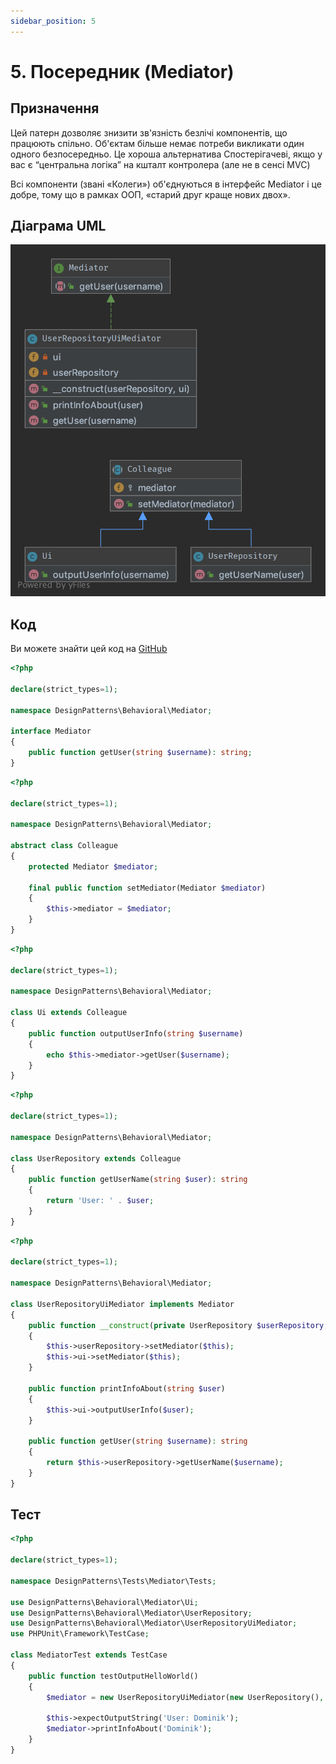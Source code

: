 ```yaml
---
sidebar_position: 5
---
```


# 5. Посередник (Mediator)

## Призначення

Цей патерн дозволяє знизити зв'язність безлічі компонентів, що працюють спільно. Об'єктам більше немає потреби викликати
один одного безпосередньо. Це хороша альтернатива Спостерігачеві, якщо у вас є “центральна логіка” на кшталт 
контролера (але не в сенсі MVC)

Всі компоненти (звані «Колеги») об'єднуються в інтерфейс Mediator і це добре, тому що в рамках ООП, 
«старий друг краще нових двох».

## Діаграма UML

![ UML](./images/mediator.png)

## Код
Ви можете знайти цей код на [GitHub](https://github.com/PetroOstapuk/DesignPatternsPHP/tree/main/Behavioral/Mediator)

```php title="Mediator.php"
<?php

declare(strict_types=1);

namespace DesignPatterns\Behavioral\Mediator;

interface Mediator
{
    public function getUser(string $username): string;
}
```

```php title="Colleague.php"
<?php

declare(strict_types=1);

namespace DesignPatterns\Behavioral\Mediator;

abstract class Colleague
{
    protected Mediator $mediator;

    final public function setMediator(Mediator $mediator)
    {
        $this->mediator = $mediator;
    }
}
```

```php title="Ui.php"
<?php

declare(strict_types=1);

namespace DesignPatterns\Behavioral\Mediator;

class Ui extends Colleague
{
    public function outputUserInfo(string $username)
    {
        echo $this->mediator->getUser($username);
    }
}
```

```php title="UserRepository.php"
<?php

declare(strict_types=1);

namespace DesignPatterns\Behavioral\Mediator;

class UserRepository extends Colleague
{
    public function getUserName(string $user): string
    {
        return 'User: ' . $user;
    }
}
```

```php title="UserRepositoryUiMediator.php"
<?php

declare(strict_types=1);

namespace DesignPatterns\Behavioral\Mediator;

class UserRepositoryUiMediator implements Mediator
{
    public function __construct(private UserRepository $userRepository, private Ui $ui)
    {
        $this->userRepository->setMediator($this);
        $this->ui->setMediator($this);
    }

    public function printInfoAbout(string $user)
    {
        $this->ui->outputUserInfo($user);
    }

    public function getUser(string $username): string
    {
        return $this->userRepository->getUserName($username);
    }
}
```

## Тест

```php title="Tests/MediatorTest.php"
<?php

declare(strict_types=1);

namespace DesignPatterns\Tests\Mediator\Tests;

use DesignPatterns\Behavioral\Mediator\Ui;
use DesignPatterns\Behavioral\Mediator\UserRepository;
use DesignPatterns\Behavioral\Mediator\UserRepositoryUiMediator;
use PHPUnit\Framework\TestCase;

class MediatorTest extends TestCase
{
    public function testOutputHelloWorld()
    {
        $mediator = new UserRepositoryUiMediator(new UserRepository(), new Ui());

        $this->expectOutputString('User: Dominik');
        $mediator->printInfoAbout('Dominik');
    }
}
```